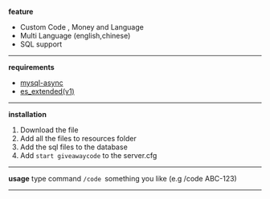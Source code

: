 **feature**
* Custom Code , Money and Language 
* Multi Language (english,chinese)
* SQL support
***
**requirements**
* [mysql-async](https://github.com/brouznouf/fivem-mysql-async)
* [es_extended(v1)](https://github.com/esx-framework/es_extended/tree/v1-final)
***
**installation**
1. Download the file
2. Add all the files to resources folder
3. Add the sql files to the database
4. Add `start giveawaycode` to the server.cfg
***
**usage**
type command
```/code ```something you like
(e.g /code ABC-123)
***
